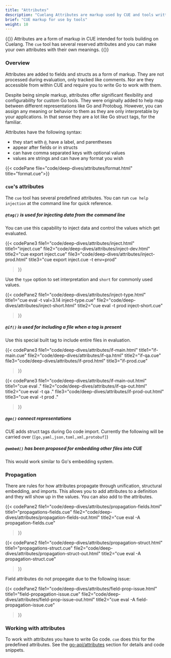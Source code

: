 ```yaml
---
title: "Attributes"
description: "Cuelang Attributes are markup used by CUE and tools written in Go."
brief: "CUE markup for use by tools"
weight: 10
---
```


{{<lead>}}
Attributes are a form of markup in CUE intended for tools building on Cuelang.
The `cue` tool has several reserved attributes
and you can make your own attributes with their own meanings.
{{</lead>}}

### Overview

Attributes are added to fields and structs as a form of markup.
They are not processed during evaluation, only tracked like comments.
Nor are they accessible from within CUE and require you
to write Go to work with them.

Despite being simple markup, attributes offer
significant flexibility and configurability
for custom Go tools.
They were originally added to help map between different
representations like Go and Protobug.
However, you can assign any meaning or behavior to them
as they are only interpretable by your applications.
In that sense they are a lot like Go struct tags, for the familiar.

Attributes have the following syntax:

- they start with `@`, have a label, and parentheses
- appear after fields or in structs
- can have comma separated keys with optional values
- values are strings and can have any format you wish


{{< codePane file="code/deep-dives/attributes/format.html" title="format.cue">}}


### `cue`'s attributes

The `cue` tool has several predefined attributes.
You can run `cue help injection` at the command line for quick reference.

##### `@tag()` is used for injecting data from the command line

You can use this capability to inject data and control the values which get evaluated. 

{{< codePane3
	file1="code/deep-dives/attributes/inject.html"      title1="inject.cue"
	file2="code/deep-dives/attributes/inject-dev.html"  title2="cue export inject.cue"
	file3="code/deep-dives/attributes/inject-prod.html" title3="cue export inject.cue -t env=prod"
>}}

Use the `type` option to set interpretation and `short` for commonly used values.

{{< codePane2
	file1="code/deep-dives/attributes/inject-type.html"  title1="cue eval -t val=3.14 inject-type.cue"
	file2="code/deep-dives/attributes/inject-short.html" title2="cue eval -t prod inject-short.cue"
>}}



##### `@if()` is used for including a file when a tag is present

Use this special built tag to include entire files in evaluation.

{{< codePane3
	file1="code/deep-dives/attributes/if-main.html" title1="if-main.cue"
	file2="code/deep-dives/attributes/if-qa.html"   title2="if-qa.cue"
	file3="code/deep-dives/attributes/if-prod.html" title3="if-prod.cue"
>}}

{{< codePane3
	file1="code/deep-dives/attributes/if-main-out.html" title1="cue eval ."
	file2="code/deep-dives/attributes/if-qa-out.html"   title2="cue eval -t qa ."
	file3="code/deep-dives/attributes/if-prod-out.html" title3="cue eval -t prod ."
>}}

##### `@go()` connect representations

CUE adds struct tags during Go code import.
Currently the following will be carried over (`[go,yaml,json,toml,xml,protobuf]`)

##### `@embed()` has been proposed for embedding other files into CUE

This would work similar to Go's embedding system.



### Propagation

There are rules for how attributes propagate
through unification, structural embedding, and imports.
This allows you to add attributes to a definition
and they will show up in the values.
You can also add to the attributes.

{{< codePane2
	file1="code/deep-dives/attributes/propagation-fields.html" title1="propagations-fields.cue"
	file2="code/deep-dives/attributes/propagation-fields-out.html" title2="cue eval -A propagation-fields.cue"
>}}

{{< codePane2
	file1="code/deep-dives/attributes/propagation-struct.html" title1="propagations-struct.cue"
	file2="code/deep-dives/attributes/propagation-struct-out.html" title2="cue eval -A propagation-struct.cue"
>}}


Field attributes do not propegate due to the following issue:

{{< codePane2
	file1="code/deep-dives/attributes/field-prop-issue.html" title1="field-propagation-issue.cue"
	file2="code/deep-dives/attributes/field-prop-issue-out.html" title2="cue eval -A field-propagation-issue.cue"
>}}


### Working with attributes

To work with attributes you have to write Go code.
`cue` does this for the predefined attributes.
See the [go-api/attributes](/go-api/attributes) section
for details and code snippets.

